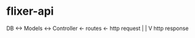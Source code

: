 # flixer-api

DB <-> Models <-> Controller <- routes <- http request
                     |
                     |
                     V
                  http response